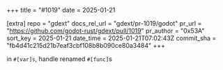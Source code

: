 +++
title = "#1019"
date = 2025-01-21

[extra]
repo = "gdext"
docs_rel_url = "gdext/pr-1019/godot"
pr_url = "https://github.com/godot-rust/gdext/pull/1019"
pr_author = "0x53A"
sort_key = 2025-01-21
date_time = 2025-01-21T07:02:43Z
commit_sha = "fb4d41c215d21b7eaf3cbf108b8b090ce80a3484"
+++

in `#[var]s`, handle renamed `#[func]`s
